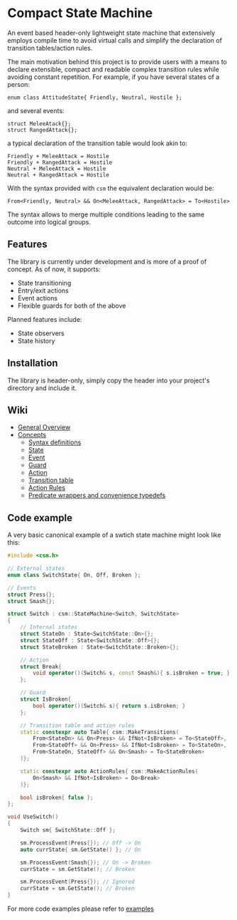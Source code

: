 # Compact State Machine

An event based header-only lightweight state machine that extensively employs compile time to avoid virtual calls and simplify the declaration of transition tables/action rules.

The main motivation behind this project is to provide users with a means to declare extensible, compact and readable complex transition rules while avoiding constant repetition.
For example, if you have several states of a person:

```
enum class AttitudeState{ Friendly, Neutral, Hostile };
```

and several events:
```
struct MeleeAtack{};
struct RangedAttack{};
```

a typical declaration of the transition table would look akin to:
```
Friendly + MeleeAttack = Hostile
Friendly + RangedAttack = Hostile
Neutral + MeleeAttack = Hostile
Neutral + RangedAttack = Hostile
```
With the syntax provided with `csm` the equivalent declaration would be:
```
From<Friendly, Neutral> && On<MeleeAttack, RangedAttack> = To<Hostile>
```
The syntax allows to merge multiple conditions leading to the same outcome into logical groups. 

## Features
The library is currently under development and is more of a proof of concept. As of now, it supports:
* State transitioning
* Entry/exit actions
* Event actions 
* Flexible guards for both of the above

Planned features include:
* State observers
* State history

## Installation
The library is header-only, simply copy the header into your project's directory and include it.

## Wiki
* [General Overview](https://github.com/Skoparov/csm/wiki/General-overview)
* [Concepts](https://github.com/Skoparov/csm/wiki/Concepts)
  * [Syntax definitions](https://github.com/Skoparov/csm/wiki/Concepts/#syntax-definitions)
  * [State](https://github.com/Skoparov/csm/wiki/Concepts/#state)
  * [Event](https://github.com/Skoparov/csm/wiki/Concepts/#event)
  * [Guard](https://github.com/Skoparov/csm/wiki/Concepts/#guard)
  * [Action](https://github.com/Skoparov/csm/wiki/Concepts/#action)
  * [Transition table](https://github.com/Skoparov/csm/wiki/Concepts/#transition-table)
  * [Action Rules](https://github.com/Skoparov/csm/wiki/Concepts/#action-rules)
  * [Predicate wrappers and convenience typedefs](https://github.com/Skoparov/csm/wiki/Concepts/#predicate-wrappers-and-convenience-typedefs)

## Code example
A very basic canonical example of a swtich state machine might look like this:
```c++
#include <csm.h>

// External states
enum class SwitchState{ On, Off, Broken };

// Events
struct Press{};
struct Smash{};

struct Switch : csm::StateMachine<Switch, SwitchState>
{
    // Internal states
    struct StateOn : State<SwitchState::On>{};
    struct StateOff : State<SwitchState::Off>{};
    struct StateBroken : State<SwitchState::Broken>{};

    // Action
    struct Break{
        void operator()(Switch& s, const Smash&){ s.isBroken = true; }
    };

    // Guard
    struct IsBroken{
        bool operator()(Switch& s){ return s.isBroken; }
    };

    // Transition table and action rules
    static constexpr auto Table{ csm::MakeTransitions(
        From<StateOn> && On<Press> && IfNot<IsBroken> = To<StateOff>,
        From<StateOff> && On<Press> && IfNot<IsBroken> = To<StateOn>,
        From<StateOn, StateOff> && On<Smash> = To<StateBroken>
    )};

    static constexpr auto ActionRules{ csm::MakeActionRules(
        On<Smash> && IfNot<IsBroken> = Do<Break>
    )};

    bool isBroken{ false };
};

void UseSwitch()
{
    Switch sm{ SwitchState::Off };

    sm.ProcessEvent(Press{}); // Off -> On
    auto currState{ sm.GetState() }; // On

    sm.ProcessEvent(Smash{}); // On -> Broken
    currState = sm.GetState(); // Broken

    sm.ProcessEvent(Press{}); // Ignored
    currState = sm.GetState(); // Broken
}
```

For more code examples please refer to [examples](https://github.com/Skoparov/csm/tree/main/examples)